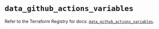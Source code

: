# `data_github_actions_variables`

Refer to the Terraform Registry for docs: [`data_github_actions_variables`](https://registry.terraform.io/providers/integrations/github/6.3.1/docs/data-sources/actions_variables).
